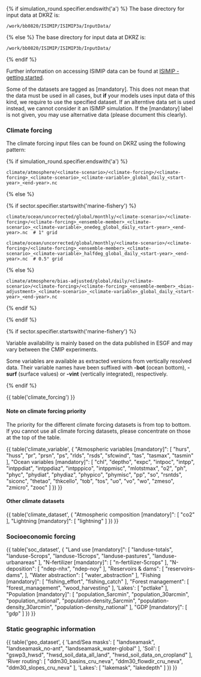 {% if simulation_round.specifier.endswith('a') %}
The base directory for input data at DKRZ is:

```
/work/bb0820/ISIMIP/ISIMIP3a/InputData/
```
{% else %}
The base directory for input data at DKRZ is:

```
/work/bb0820/ISIMIP/ISIMIP3b/InputData/
```
{% endif %}

Further information on accessing ISIMIP data can be found at [ISIMIP - getting started](https://www.isimip.org/gettingstarted/data-access/).

Some of the datasets are tagged as [mandatory]. This does not mean that the data must be used in all cases, but **if** your models uses input data of this kind, we require to use the specified dataset. If an alterntive data set is used instead, we cannot consider it an ISIMIP simulation. If the [mandatory] label is not given, you may use alternative data (please document this clearly).

### Climate forcing

The climate forcing input files can be found on DKRZ using the following pattern:

{% if simulation_round.specifier.endswith('a') %}
```
climate/atmosphere/<climate-scenario>/<climate-forcing>/<climate-forcing>_<climate-scenario>_<climate-variable>_global_daily_<start-year>_<end-year>.nc
```
{% else %}

{% if sector.specifier.startswith('marine-fishery') %}

```
climate/ocean/uncorrected/global/monthly/<climate-scenario>/<climate-forcing>/<climate-forcing>_<ensemble-member>_<climate-scenario>_<climate-variable>_onedeg_global_daily_<start-year>_<end-year>.nc  # 1° grid

climate/ocean/uncorrected/global/monthly/<climate-scenario>/<climate-forcing>/<climate-forcing>_<ensemble-member>_<climate-scenario>_<climate-variable>_halfdeg_global_daily_<start-year>_<end-year>.nc  # 0.5° grid
```

{% else %}

```
climate/atmosphere/bias-adjusted/global/daily/<climate-scenario>/<climate-forcing>/<climate-forcing>_<ensemble-member>_<bias-adjustment>_<climate-scenario>_<climate-variable>_global_daily_<start-year>_<end-year>.nc
```
{% endif %}

{% endif %}

{% if sector.specifier.startswith('marine-fishery') %}

Variable availability is mainly based on the data published in ESGF
and may vary between the CMIP experiments.

Some variables are available as extracted versions from vertically resolved data. Their
variable names have been suffixed with **-bot** (ocean bottom), **-surf**
(surface values) or **-vint** (vertically integrated), respectively.

{% endif %}

{{ table('climate_forcing') }}

#### Note on climate forcing priority

The priority for the different climate forcing datasets is from top to bottom. If you cannot use all climate forcing datasets, please concentrate on those at the top of the table.

{{ table('climate_variable', {
    "Atmospheric variables [mandatory]": [
        "hurs",
        "huss",
        "pr",
        "prsn",
        "ps",
        "rlds",
        "rsds",
        "sfcwind",
        "tas",
        "tasmax",
        "tasmin"
    ],
    "Ocean variables [mandatory]": [
        "chl",
        "deptho",
        "expc",
        "intpoc",
        "intpp",
        "intppdiat",
        "intppdiaz",
        "intpppico",
        "intppmisc",
        "mlotstmax",
        "o2",
        "ph",
        "phyc",
        "phydiat",
        "phydiaz",
        "phypico",
        "phymisc",
        "pp",
        "so",
        "rsntds",
        "siconc",
        "thetao",
        "thkcello",
        "tob",
        "tos",
        "uo",
        "vo",
        "wo",
        "zmeso",
        "zmicro",
        "zooc"
    ]
}) }}

#### Other climate datasets

{{ table('climate_dataset', {
    "Atmospheric composition [mandatory]": [
        "co2"
    ],
    "Lightning [mandatory]": [
        "lightning"
    ]
}) }}

### Socioeconomic forcing

{{ table('soc_dataset', {
    "Land use [mandatory]": [
        "landuse-totals",
        "landuse-5crops",
        "landuse-15crops",
        "landuse-pastures",
        "landuse-urbanareas"
    ],
    "N-fertilizer [mandatory]": [
        "n-fertilizer-5crops"
    ],
    "N-deposition": [
        "ndep-nhx",
        "ndep-noy"
    ],
    "Reservoirs & dams": [
        "reservoirs-dams",
    ],
    "Water abstraction": [
        "water_abstraction"
    ],
    "Fishing [mandatory]": [
        "fishing_effort",
        "fishing_catch"
    ],
    "Forest management": [
        "forest_management",
        "wood_harvesting"
    ],
    'Lakes': [
        "pctlake"
    ],
    "Population [mandatory]": [
        "population_5arcmin",
        "population_30arcmin",
        "population_national",
        "population-density_5arcmin",
        "population-density_30arcmin",
        "population-density_national"
    ],
    "GDP [mandatory]": [
        "gdp"
    ]
}) }}


### Static geographic information

{{ table('geo_dataset', {
    'Land/Sea masks': [
        "landseamask",
        "landseamask_no-ant",
        "landseamask_water-global"
    ],
    'Soil': [
        "gswp3_hwsd",
        "hwsd_soil_data_all_land",
        "hwsd_soil_data_on_cropland"
    ],
    'River routing': [
        "ddm30_basins_cru_neva",
        "ddm30_flowdir_cru_neva",
        "ddm30_slopes_cru_neva"
    ],
    'Lakes': [
        "lakemask",
        "lakedepth"
    ]
}) }}
